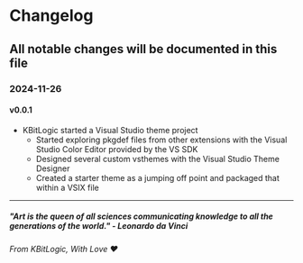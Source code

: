 ﻿# Changelog

## All notable changes will be documented in this file

### 2024-11-26

#### v0.0.1
- KBitLogic started a Visual Studio theme project
	- Started exploring pkgdef files from other extensions with the Visual Studio Color Editor provided by the VS SDK
	- Designed several custom vsthemes with the Visual Studio Theme Designer
	- Created a starter theme as a jumping off point and packaged that within a VSIX file

---

##### "Art is the queen of all sciences communicating knowledge to all the generations of the world." - Leonardo da Vinci

###### From KBitLogic, With Love ❤️
